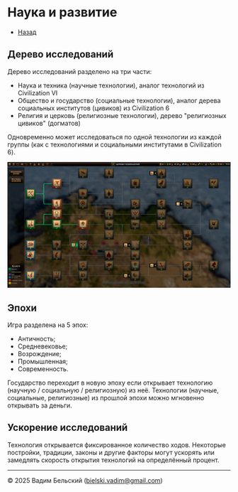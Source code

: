 # Наука и развитие

- [Назад](../README.md)

## Дерево исследований

Дерево исследований разделено на три части:
- Наука и техника (научные технологии), аналог технологий из Civilization VI
- Общество и государство (социальные технологии), аналог дерева социальных институтов (цивиков) из Civilization 6
- Религия и церковь (религиозные технологии), дерево "религиозных цивиков" (догматов)

Одновременно может исследоваться по одной технологии из каждой группы (как с технологиями и социальными институтами в Civilization 6). 

![](../Images/OldWorld_Technologies.png)

## Эпохи

Игра разделена на 5 эпох:
- Античность;
- Средневековье;
- Возрождение;
- Промышленная;
- Современность.

Государство переходит в новую эпоху если открывает технологию (научную / социальную / религиозную) из неё. Технологии (научные, социальные, религиозные) из прошлой эпохи можно мгновенно открывать за деньги.

## Ускорение исследований

Технология открывается фиксированное количество ходов. Некоторые постройки, традиции, законы и другие факторы могут ускорять или замедлять скорость открытия технологий на определённый процент.

---
© 2025 Вадим Бельский (bielski.vadim@gmail.com)
